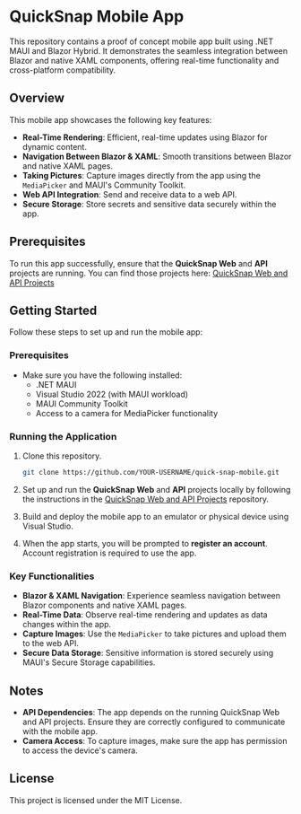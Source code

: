 # QuickSnap Mobile App


This repository contains a proof of concept mobile app built using .NET MAUI and Blazor Hybrid. It demonstrates the seamless integration between Blazor and native XAML components, offering real-time functionality and cross-platform compatibility.

## Overview

This mobile app showcases the following key features:
- **Real-Time Rendering**: Efficient, real-time updates using Blazor for dynamic content.
- **Navigation Between Blazor & XAML**: Smooth transitions between Blazor and native XAML pages.
- **Taking Pictures**: Capture images directly from the app using the `MediaPicker` and MAUI's Community Toolkit.
- **Web API Integration**: Send and receive data to a web API.
- **Secure Storage**: Store secrets and sensitive data securely within the app.

## Prerequisites

To run this app successfully, ensure that the **QuickSnap Web** and **API** projects are running. You can find those projects here:
[QuickSnap Web and API Projects](https://github.com/celophi/quick-snap-web)

## Getting Started

Follow these steps to set up and run the mobile app:

### Prerequisites
- Make sure you have the following installed:
  - .NET MAUI
  - Visual Studio 2022 (with MAUI workload)
  - MAUI Community Toolkit
  - Access to a camera for MediaPicker functionality

### Running the Application
1. Clone this repository.
    ```bash
    git clone https://github.com/YOUR-USERNAME/quick-snap-mobile.git
    ```

2. Set up and run the **QuickSnap Web** and **API** projects locally by following the instructions in the [QuickSnap Web and API Projects](https://github.com/celophi/quick-snap-web) repository.

3. Build and deploy the mobile app to an emulator or physical device using Visual Studio.

4. When the app starts, you will be prompted to **register an account**. Account registration is required to use the app.

### Key Functionalities
- **Blazor & XAML Navigation**: Experience seamless navigation between Blazor components and native XAML pages.
- **Real-Time Data**: Observe real-time rendering and updates as data changes within the app.
- **Capture Images**: Use the `MediaPicker` to take pictures and upload them to the web API.
- **Secure Data Storage**: Sensitive information is stored securely using MAUI's Secure Storage capabilities.
  
## Notes

- **API Dependencies**: The app depends on the running QuickSnap Web and API projects. Ensure they are correctly configured to communicate with the mobile app.
- **Camera Access**: To capture images, make sure the app has permission to access the device's camera.

## License

This project is licensed under the MIT License.